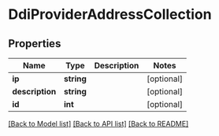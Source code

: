 # DdiProviderAddressCollection

## Properties
Name | Type | Description | Notes
------------ | ------------- | ------------- | -------------
**ip** | **string** |  | [optional] 
**description** | **string** |  | [optional] 
**id** | **int** |  | [optional] 

[[Back to Model list]](../README.md#documentation-for-models) [[Back to API list]](../README.md#documentation-for-api-endpoints) [[Back to README]](../README.md)


